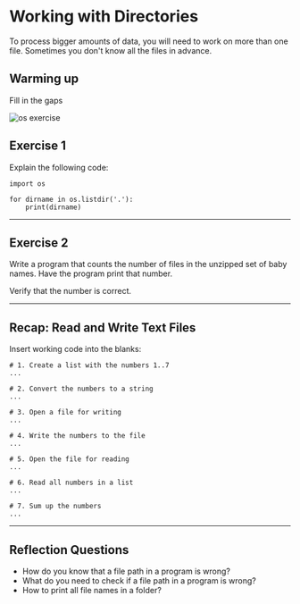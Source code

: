 
# Working with Directories

To process bigger amounts of data, you will need to work on more than one file. Sometimes you don't know all the files in advance.

## Warming up

Fill in the gaps

![os exercise](../images/os.png)

## Exercise 1

Explain the following code:

    import os
    
    for dirname in os.listdir('.'):
        print(dirname)


----

## Exercise 2

Write a program that counts the number of files in the unzipped set of baby names. Have the program print that number.

Verify that the number is correct.

----


## Recap: Read and Write Text Files

Insert working code into the blanks:

    # 1. Create a list with the numbers 1..7
    ...

    # 2. Convert the numbers to a string
    ...

    # 3. Open a file for writing
    ...

    # 4. Write the numbers to the file
    ...

    # 5. Open the file for reading
    ...

    # 6. Read all numbers in a list
    ...

    # 7. Sum up the numbers
    ...

----

## Reflection Questions

* How do you know that a file path in a program is wrong?
* What do you need to check if a file path in a program is wrong?
* How to print all file names in a folder? 
